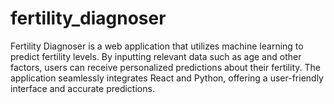 # fertility_diagnoser
Fertility Diagnoser is a web application that utilizes machine learning to predict fertility levels. By inputting relevant data such as age and other factors, users can receive personalized predictions about their fertility. The application seamlessly integrates React and Python, offering a user-friendly interface and accurate predictions.
